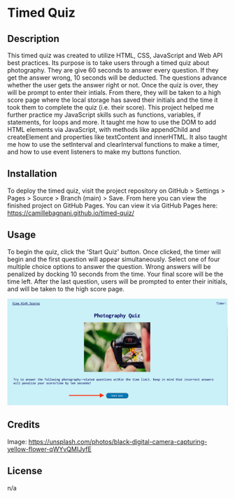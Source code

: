 # Timed Quiz

## Description

This timed quiz was created to utilize HTML, CSS, JavaScript and Web API best practices. Its purpose is to take users through a timed quiz about photography. They are give 60 seconds to answer every question. If they get the answer wrong, 10 seconds will be deducted. The questions advance whether the user gets the answer right or not. Once the quiz is over, they will be prompt to enter their intials. From there, they will be taken to a high score page where the local storage has saved their initials and the time it took them to complete the quiz (i.e. their score). This project helped me further practice my JavaScript skills such as functions, variables, if statements, for loops and more. It taught me how to use the DOM to add HTML elements via JavaScript, with methods like appendChild and createElement and properties like textContent and innerHTML. It also taught me how to use the setInterval and clearInterval functions to make a timer, and how to use event listeners to make my buttons function.

## Installation

To deploy the timed quiz, visit the project repository on GitHub > Settings > Pages > Source > Branch (main) > Save. From here you can view the finished project on GitHub Pages. You can view it via GitHub Pages here: https://camillebagnani.github.io/timed-quiz/

## Usage

To begin the quiz, click the 'Start Quiz' button. Once clicked, the timer will begin and the first question will appear simultaneously. Select one of four multiple choice options to answer the question. Wrong answers will be penalized by docking 10 seconds from the time. Your final score will be the time left. After the last question, users will be prompted to enter their initials, and will be taken to the high score page.

![screenshot of how to start the quiz](./assets/quiz-start.png)

## Credits

Image: https://unsplash.com/photos/black-digital-camera-capturing-yellow-flower-qWYvQMIJyfE

## License

n/a